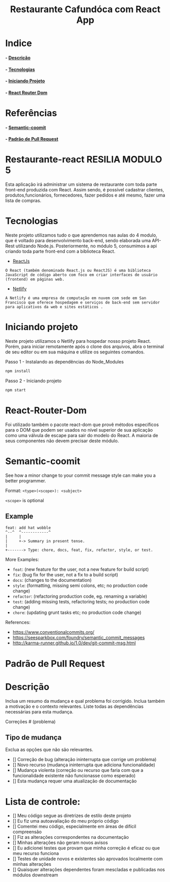<h1 align="center">Restaurante Cafundóca com React App</h1>

# Indice
#### - [Descrição](#restaurante-react-resilia-modulo-5)
#### - [Tecnologias](#tecnologias)
#### - [Iniciando Projeto](#iniciando-projeto)
#### - [React Router Dom](#React-Router-Dom)
# Referências
#### - [Semantic-coomit](#Semantic-coomit)
#### - [Padrão de Pull Request](#Padrão-de-Pull-Request)
# Restaurante-react RESILIA MODULO 5

Esta aplicação irá administrar um sistema de restaurante com toda parte front-end produzida com React. Assim sendo, é possível cadastrar clientes, produtos,funcionários, fornecedores, fazer pedidos e até mesmo, fazer uma lista de compras.

# Tecnologias

Neste projeto utilizamos tudo o que aprendemos nas aulas do 4 modulo,
que é voltado para desenvolvimento back-end, sendo elaborada uma 
API-Rest utilizando Node.js. Posteriormente, no módulo 5, consumimos a api 
criando toda parte front-end com a biblioteca React.

- [ReactJs](https://pt.wikipedia.org/wiki/React_(JavaScript))
```
O React (também denominado React.js ou ReactJS) é uma biblioteca JavaScript de código aberto com foco em criar interfaces de usuário (frontend) em páginas web.
```
- [Netlify](https://en.wikipedia.org/wiki/Netlify)
```
A Netlify é uma empresa de computação em nuvem com sede em San Francisco que oferece hospedagem e serviços de back-end sem servidor para aplicativos da web e sites estáticos .
```
# Iniciando projeto

Neste projeto utilizamos o Netlify para hospedar nosso projeto React. Porém, para iniciar remotamente
após o clone dos arquivos, abra o terminal de seu editor ou em sua máquina e utilize os seguintes
comandos.

Passo 1 - Instalando as dependências do Node_Modules

```bash
npm install
```
Passo 2 - Iniciando projeto

```bash
npm start 
```

# React-Router-Dom

 Foi utilizado também o pacote react-dom que provê métodos específicos para o DOM que podem ser usados no nível superior de sua aplicação como uma válvula de escape para sair do modelo do React. A maioria de seus componentes não devem precisar deste módulo.
# Semantic-coomit

See how a minor change to your commit message style can make you a better programmer.

Format: `<type>(<scope>): <subject>`

`<scope>` is optional

## Example

```
feat: add hat wobble
^--^  ^------------^
|     |
|     +-> Summary in present tense.
|
+-------> Type: chore, docs, feat, fix, refactor, style, or test.
```

More Examples:

- `feat`: (new feature for the user, not a new feature for build script)
- `fix`: (bug fix for the user, not a fix to a build script)
- `docs`: (changes to the documentation)
- `style`: (formatting, missing semi colons, etc; no production code change)
- `refactor`: (refactoring production code, eg. renaming a variable)
- `test`: (adding missing tests, refactoring tests; no production code change)
- `chore`: (updating grunt tasks etc; no production code change)

References:

- https://www.conventionalcommits.org/
- https://seesparkbox.com/foundry/semantic_commit_messages
- http://karma-runner.github.io/1.0/dev/git-commit-msg.html

# Padrão de Pull Request
# Descrição
 
Inclua um resumo da mudança e qual problema foi corrigido. Inclua também a motivação e o contexto relevantes. Liste todas as dependências necessárias para esta mudança.
 
Correções # (problema)
 ## Tipo de mudança
 
Exclua as opções que não são relevantes.
 
- [] Correção de bug (alteração ininterrupta que corrige um problema)
- [] Novo recurso (mudança ininterrupta que adiciona funcionalidade)
- [] Mudança violenta (correção ou recurso que faria com que a funcionalidade existente não funcionasse como esperado)
- [] Esta mudança requer uma atualização de documentação
 # Lista de controle:
 
- [] Meu código segue as diretrizes de estilo deste projeto
- [] Eu fiz uma autoavaliação do meu próprio código
- [] Comentei meu código, especialmente em áreas de difícil compreensão
- [] Fiz as alterações correspondentes na documentação
- [] Minhas alterações não geram novos avisos
- [] Eu adicionei testes que provam que minha correção é eficaz ou que meu recurso funciona
- [] Testes de unidade novos e existentes são aprovados localmente com minhas alterações
- [] Quaisquer alterações dependentes foram mescladas e publicadas nos módulos downstream


